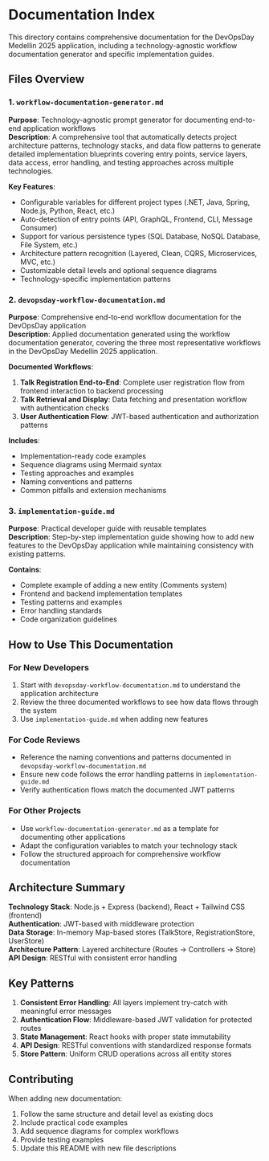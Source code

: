 # Documentation Index

This directory contains comprehensive documentation for the DevOpsDay Medellin 2025 application, including a technology-agnostic workflow documentation generator and specific implementation guides.

## Files Overview

### 1. `workflow-documentation-generator.md`
**Purpose**: Technology-agnostic prompt generator for documenting end-to-end application workflows  
**Description**: A comprehensive tool that automatically detects project architecture patterns, technology stacks, and data flow patterns to generate detailed implementation blueprints covering entry points, service layers, data access, error handling, and testing approaches across multiple technologies.

**Key Features**:
- Configurable variables for different project types (.NET, Java, Spring, Node.js, Python, React, etc.)
- Auto-detection of entry points (API, GraphQL, Frontend, CLI, Message Consumer)
- Support for various persistence types (SQL Database, NoSQL Database, File System, etc.)
- Architecture pattern recognition (Layered, Clean, CQRS, Microservices, MVC, etc.)
- Customizable detail levels and optional sequence diagrams
- Technology-specific implementation patterns

### 2. `devopsday-workflow-documentation.md`
**Purpose**: Comprehensive end-to-end workflow documentation for the DevOpsDay application  
**Description**: Applied documentation generated using the workflow documentation generator, covering the three most representative workflows in the DevOpsDay Medellin 2025 application.

**Documented Workflows**:
1. **Talk Registration End-to-End**: Complete user registration flow from frontend interaction to backend processing
2. **Talk Retrieval and Display**: Data fetching and presentation workflow with authentication checks
3. **User Authentication Flow**: JWT-based authentication and authorization patterns

**Includes**:
- Implementation-ready code examples
- Sequence diagrams using Mermaid syntax
- Testing approaches and examples
- Naming conventions and patterns
- Common pitfalls and extension mechanisms

### 3. `implementation-guide.md`
**Purpose**: Practical developer guide with reusable templates  
**Description**: Step-by-step implementation guide showing how to add new features to the DevOpsDay application while maintaining consistency with existing patterns.

**Contains**:
- Complete example of adding a new entity (Comments system)
- Frontend and backend implementation templates
- Testing patterns and examples
- Error handling standards
- Code organization guidelines

## How to Use This Documentation

### For New Developers
1. Start with `devopsday-workflow-documentation.md` to understand the application architecture
2. Review the three documented workflows to see how data flows through the system
3. Use `implementation-guide.md` when adding new features

### For Code Reviews
- Reference the naming conventions and patterns documented in `devopsday-workflow-documentation.md`
- Ensure new code follows the error handling patterns in `implementation-guide.md`
- Verify authentication flows match the documented JWT patterns

### For Other Projects
- Use `workflow-documentation-generator.md` as a template for documenting other applications
- Adapt the configuration variables to match your technology stack
- Follow the structured approach for comprehensive workflow documentation

## Architecture Summary

**Technology Stack**: Node.js + Express (backend), React + Tailwind CSS (frontend)  
**Authentication**: JWT-based with middleware protection  
**Data Storage**: In-memory Map-based stores (TalkStore, RegistrationStore, UserStore)  
**Architecture Pattern**: Layered architecture (Routes → Controllers → Store)  
**API Design**: RESTful with consistent error handling  

## Key Patterns

1. **Consistent Error Handling**: All layers implement try-catch with meaningful error messages
2. **Authentication Flow**: Middleware-based JWT validation for protected routes
3. **State Management**: React hooks with proper state immutability
4. **API Design**: RESTful conventions with standardized response formats
5. **Store Pattern**: Uniform CRUD operations across all entity stores

## Contributing

When adding new documentation:
1. Follow the same structure and detail level as existing docs
2. Include practical code examples
3. Add sequence diagrams for complex workflows
4. Provide testing examples
5. Update this README with new file descriptions